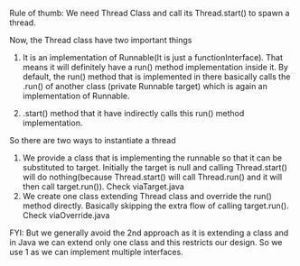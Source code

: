 Rule of thumb: We need Thread Class and call its Thread.start() to spawn a thread.

Now, the Thread class have two important things


1. It is an implementation of Runnable(It is just a functionInterface). That means it will definitely have a run() method implementation inside it. 
By default, the run() method that is implemented in there basically calls the .run() of another class (private Runnable target) which is again an implementation of Runnable.

2. .start() method that it have indirectly calls this run() method implementation.


So there are two ways to instantiate a thread

1. We provide a class that is implementing the runnable so that it can be substituted to target. Initially the target is null and calling Thread.start() will do nothing(because Thread.start() will call Thread.run() and it will then call target.run()). Check viaTarget.java
2. We create one class extending Thread class and override the run() method directly. Basically skipping the extra flow of calling target.run(). Check viaOverride.java


FYI:
But we generally avoid the 2nd approach as it is extending a class and in Java we can extend only one class and this restricts our design. So we use 1 as we can implement multiple interfaces.


